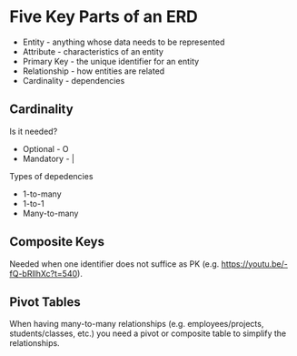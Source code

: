 # Five Key Parts of an ERD

* Entity - anything whose data needs to be represented
* Attribute - characteristics of an entity
* Primary Key - the unique identifier for an entity
* Relationship - how entities are related
* Cardinality - dependencies

## Cardinality

Is it needed?
* Optional - O 
* Mandatory - |

Types of depedencies
* 1-to-many
* 1-to-1
* Many-to-many

## Composite Keys

Needed when one identifier does not suffice as PK (e.g. https://youtu.be/-fQ-bRllhXc?t=540). 

## Pivot Tables

When having many-to-many relationships (e.g. employees/projects, students/classes, etc.) you need a pivot or composite table to simplify the relationships.